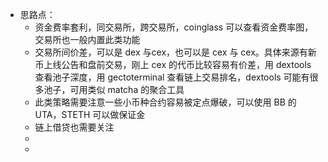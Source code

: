 - 思路点：
	- 资金费率套利，同交易所，跨交易所，coinglass 可以查看资金费率图，交易所也一般内置此类功能
	- 交易所间价差，可以是 dex 与cex，也可以是 cex 与 cex。具体来源有新币上线公告和盘前交易，刚上 cex 的代币比较容易有价差，用 dextools 查看池子深度，用 gectoterminal 查看链上交易排名，dextools 可能有很多池子，可用类似 matcha 的聚合工具
	- 此类策略需要注意一些小币种合约容易被定点爆破，可以使用 BB 的 UTA，STETH 可以做保证金
	- 链上借贷也需要关注
	-
	-